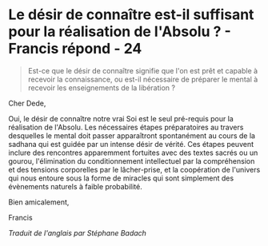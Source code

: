 # Le désir de connaître est-il suffisant pour la réalisation de l'Absolu ? - Francis répond - 24

>Est-ce que le désir de connaître signifie que l'on est prêt et capable à recevoir la connaissance, ou est-il nécessaire de préparer le mental à recevoir les enseignements de la libération ?

Cher Dede,

Oui, le désir de connaître notre vrai Soi est le seul pré-requis pour la réalisation de l'Absolu. Les nécessaires étapes préparatoires au travers desquelles le mental doit passer apparaîtront spontanément au cours de la sadhana qui est guidée par un intense désir de vérité. Ces étapes peuvent inclure des rencontres apparemment fortuites avec des textes sacrés ou un gourou, l'élimination du conditionnement intellectuel par la compréhension et des tensions corporelles par le lâcher-prise, et la coopération de l'univers qui nous entoure sous la forme de miracles qui sont simplement des évènements naturels à faible probabilité.

Bien amicalement,

Francis

_Traduit de l'anglais par Stéphane Badach_

